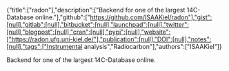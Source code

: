 {"title":["radon"],"description":["Backend for one of the largest 14C-Database online."],"github":["https://github.com/ISAAKiel/radon"],"gist":[null],"gitlab":[null],"bitbucket":[null],"launchpad":[null],"twitter":[null],"blogpost":[null],"cran":[null],"pypi":[null],"website":["https://radon.ufg.uni-kiel.de/"],"publication":[null],"DOI":[null],"notes":[null],"tags":["Instrumental analysis","Radiocarbon"],"authors":["ISAAKiel"]}

Backend for one of the largest 14C-Database online.